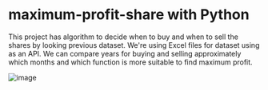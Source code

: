 # maximum-profit-share with Python

This project has algorithm to decide when to buy and when to sell the shares by looking previous dataset. We're using Excel files for dataset using as an API.
We can compare years for buying and selling approximately which months and which function is more suitable to find maximum profit.

![image](https://user-images.githubusercontent.com/64234211/205490077-5d1f3a34-19e4-48f9-a623-e53053201108.png)
